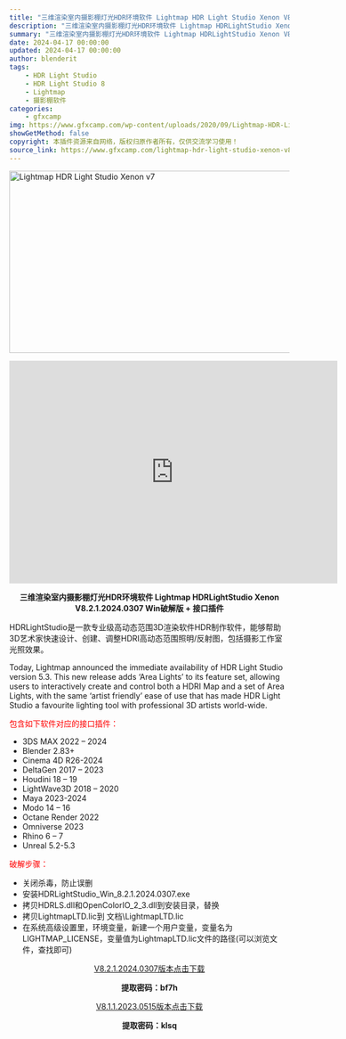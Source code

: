 ```yaml
---
title: "三维渲染室内摄影棚灯光HDR环境软件 Lightmap HDR Light Studio Xenon V8.2.1.2024.0307 Win破解版 + 接口插件"
description: "三维渲染室内摄影棚灯光HDR环境软件 Lightmap HDRLightStudio Xenon V8.2.1.2024.0307 Win破解版 + 接口插件 HDRLightStudio是一款专业级..."
summary: "三维渲染室内摄影棚灯光HDR环境软件 Lightmap HDRLightStudio Xenon V8.2.1.2024.0307 Win破解版 + 接口插件 HDRLightStudio是一款专业级..."
date: 2024-04-17 00:00:00
updated: 2024-04-17 00:00:00
author: blenderit
tags: 
    - HDR Light Studio
    - HDR Light Studio 8
    - Lightmap
    - 摄影棚软件
categories:
    - gfxcamp
img: https://www.gfxcamp.com/wp-content/uploads/2020/09/Lightmap-HDR-Light-Studio-Xenon-v7.jpg
showGetMethod: false
copyright: 本插件资源来自网络，版权归原作者所有，仅供交流学习使用！
source_link: https://www.gfxcamp.com/lightmap-hdr-light-studio-xenon-v8/
---
```

<div><p><img decoding="async" class="aligncenter size-full wp-image-88884" src="https://www.gfxcamp.com/wp-content/uploads/2020/09/Lightmap-HDR-Light-Studio-Xenon-v7.jpg" data-src="https://www.gfxcamp.com/wp-content/uploads/2020/09/Lightmap-HDR-Light-Studio-Xenon-v7.jpg" alt="Lightmap HDR Light Studio Xenon v7" width="590" height="327" data-srcset="https://www.gfxcamp.com/wp-content/uploads/2020/09/Lightmap-HDR-Light-Studio-Xenon-v7.jpg 590w, https://www.gfxcamp.com/wp-content/uploads/2020/09/Lightmap-HDR-Light-Studio-Xenon-v7-150x83.jpg 150w, https://www.gfxcamp.com/wp-content/uploads/2020/09/Lightmap-HDR-Light-Studio-Xenon-v7-160x89.jpg 160w, https://www.gfxcamp.com/wp-content/uploads/2020/09/Lightmap-HDR-Light-Studio-Xenon-v7-442x245.jpg 442w" data-sizes="(max-width: 590px) 100vw, 590px"></p><p style="text-align: center;"><iframe loading="lazy" src="https://player.youku.com/embed/XMTQ4NzgwMDc1Ng==" width="590" height="400" frameborder="0" allowfullscreen="allowfullscreen"></iframe></p><p style="text-align: center;"><strong>三维渲染室内摄影棚灯光HDR环境软件 Lightmap HDRLightStudio Xenon V8.2.1.2024.0307 Win破解版 + 接口插件</strong></p><p>HDRLightStudio是一款专业级高动态范围3D渲染软件HDR制作软件，能够帮助3D艺术家快速设计、创建、调整HDRI高动态范围照明/反射图，包括摄影工作室光照效果。</p><p>Today, Lightmap announced the immediate availability of HDR Light Studio version 5.3. This new release adds ‘Area Lights’ to its feature set, allowing users to interactively create and control both a HDRI Map and a set of Area Lights, with the same ‘artist friendly’ ease of use that has made HDR Light Studio a favourite lighting tool with professional 3D artists world-wide.</p><p><span style="color: #ff0000;">包含如下软件对应的接口插件：</span></p><ul>
<li>3DS MAX 2022 – 2024</li>
<li>Blender 2.83+</li>
<li>Cinema 4D R26-2024</li>
<li>DeltaGen 2017 – 2023</li>
<li>Houdini 18 – 19</li>
<li>LightWave3D 2018 – 2020</li>
<li>Maya 2023-2024</li>
<li>Modo 14 – 16</li>
<li>Octane Render 2022</li>
<li>Omniverse 2023</li>
<li>Rhino 6 – 7</li>
<li>Unreal 5.2-5.3</li>
</ul><p><span style="color: #ff0000;">破解步骤：</span></p><ul>
<li>关闭杀毒，防止误删</li>
<li>安装HDRLightStudio_Win_8.2.1.2024.0307.exe</li>
<li>拷贝HDRLS.dll和OpenColorIO_2_3.dll到安装目录，替换</li>
<li>拷贝LightmapLTD.lic到 文档\LightmapLTD.lic</li>
<li>在系统高级设置里，环境变量，新建一个用户变量，变量名为LIGHTMAP_LICENSE，变量值为LightmapLTD.lic文件的路径(可以浏览文件，查找即可)</li>
</ul><p style="text-align: center;"><a class="maxbutton-3 maxbutton maxbutton-baidu" target="_blank" rel="noopener" href="https://pan.baidu.com/s/1OoNRrQ6YkxcHBMfxStVGjg?pwd=bf7h"><span class="mb-text">V8.2.1.2024.0307版本点击下载</span></a></p><p style="text-align: center;"><strong>提取密码：bf7h</strong></p><p style="text-align: center;"><a class="maxbutton-3 maxbutton maxbutton-baidu" target="_blank" rel="noopener" href="https://pan.baidu.com/s/1VxHEgnCQWiiYYgUBVt374g?pwd=klsq"><span class="mb-text">V8.1.1.2023.0515版本点击下载</span></a></p><p style="text-align: center;"><strong>提取密码：klsq</strong></p></div>